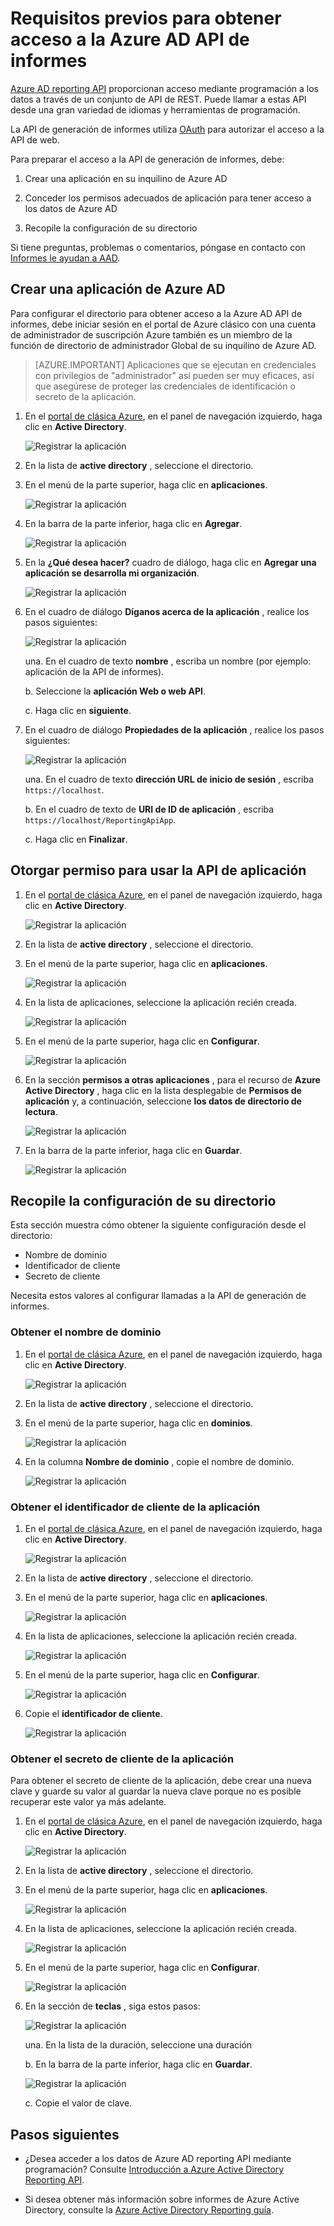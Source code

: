 <properties
    pageTitle="Requisitos previos para obtener acceso a la Azure AD API de informes. | Microsoft Azure"
    description="Obtenga más información sobre los requisitos previos para obtener acceso a la Azure AD API de informes"
    services="active-directory"
    documentationCenter=""
    authors="dhanyahk"
    manager="femila"
    editor=""/>

<tags
    ms.service="active-directory"
    ms.devlang="na"
    ms.topic="article"
    ms.tgt_pltfrm="na"
    ms.workload="identity"
    ms.date="09/25/2016"
    ms.author="dhanyahk;markvi"/>

# <a name="prerequisites-to-access-the-azure-ad-reporting-api"></a>Requisitos previos para obtener acceso a la Azure AD API de informes 

[Azure AD reporting API](https://msdn.microsoft.com/library/azure/ad/graph/howto/azure-ad-reports-and-events-preview) proporcionan acceso mediante programación a los datos a través de un conjunto de API de REST. Puede llamar a estas API desde una gran variedad de idiomas y herramientas de programación.

La API de generación de informes utiliza [OAuth](https://msdn.microsoft.com/library/azure/dn645545.aspx) para autorizar el acceso a la API de web. 

Para preparar el acceso a la API de generación de informes, debe:

1. Crear una aplicación en su inquilino de Azure AD 

2. Conceder los permisos adecuados de aplicación para tener acceso a los datos de Azure AD

3. Recopile la configuración de su directorio

Si tiene preguntas, problemas o comentarios, póngase en contacto con [Informes le ayudan a AAD](mailto:aadreportinghelp@microsoft.com).


## <a name="create-an-azure-ad-application"></a>Crear una aplicación de Azure AD

Para configurar el directorio para obtener acceso a la Azure AD API de informes, debe iniciar sesión en el portal de Azure clásico con una cuenta de administrador de suscripción Azure también es un miembro de la función de directorio de administrador Global de su inquilino de Azure AD.

> [AZURE.IMPORTANT] Aplicaciones que se ejecutan en credenciales con privilegios de "administrador" así pueden ser muy eficaces, así que asegúrese de proteger las credenciales de identificación o secreto de la aplicación.


1. En el [portal de clásica Azure](https://manage.windowsazure.com), en el panel de navegación izquierdo, haga clic en **Active Directory**.

    ![Registrar la aplicación](./media/active-directory-reporting-api-prerequisites/01.png) 

2. En la lista de **active directory** , seleccione el directorio.

3. En el menú de la parte superior, haga clic en **aplicaciones**.

    ![Registrar la aplicación](./media/active-directory-reporting-api-prerequisites/02.png) 

4. En la barra de la parte inferior, haga clic en **Agregar**.

    ![Registrar la aplicación](./media/active-directory-reporting-api-prerequisites/03.png) 

5. En la **¿Qué desea hacer?** cuadro de diálogo, haga clic en **Agregar una aplicación se desarrolla mi organización**. 

    ![Registrar la aplicación](./media/active-directory-reporting-api-prerequisites/04.png) 


6. En el cuadro de diálogo **Díganos acerca de la aplicación** , realice los pasos siguientes: 

    ![Registrar la aplicación](./media/active-directory-reporting-api-prerequisites/05.png) 

    una. En el cuadro de texto **nombre** , escriba un nombre (por ejemplo: aplicación de la API de informes).

    b. Seleccione la **aplicación Web o web API**.

    c. Haga clic en **siguiente**.


7. En el cuadro de diálogo **Propiedades de la aplicación** , realice los pasos siguientes: 

    ![Registrar la aplicación](./media/active-directory-reporting-api-prerequisites/06.png) 

    una. En el cuadro de texto **dirección URL de inicio de sesión** , escriba `https://localhost`.

    b. En el cuadro de texto de **URI de ID de aplicación** , escriba ```https://localhost/ReportingApiApp```.

    c. Haga clic en **Finalizar**.



## <a name="grant-your-application-permission-to-use-the-api"></a>Otorgar permiso para usar la API de aplicación

1. En el [portal de clásica Azure](https://manage.windowsazure.com/), en el panel de navegación izquierdo, haga clic en **Active Directory**.

    ![Registrar la aplicación](./media/active-directory-reporting-api-prerequisites/01.png) 

2. En la lista de **active directory** , seleccione el directorio.

3. En el menú de la parte superior, haga clic en **aplicaciones**.

    ![Registrar la aplicación](./media/active-directory-reporting-api-prerequisites/02.png)


3. En la lista de aplicaciones, seleccione la aplicación recién creada.

    ![Registrar la aplicación](./media/active-directory-reporting-api-prerequisites/07.png)

4. En el menú de la parte superior, haga clic en **Configurar**.

    ![Registrar la aplicación](./media/active-directory-reporting-api-prerequisites/08.png)


5. En la sección **permisos a otras aplicaciones** , para el recurso de **Azure Active Directory** , haga clic en la lista desplegable de **Permisos de aplicación** y, a continuación, seleccione **los datos de directorio de lectura**.

    ![Registrar la aplicación](./media/active-directory-reporting-api-prerequisites/09.png)


5. En la barra de la parte inferior, haga clic en **Guardar**.

    ![Registrar la aplicación](./media/active-directory-reporting-api-prerequisites/10.png)


## <a name="gather-configuration-settings-from-your-directory"></a>Recopile la configuración de su directorio

Esta sección muestra cómo obtener la siguiente configuración desde el directorio:

- Nombre de dominio
- Identificador de cliente
- Secreto de cliente

Necesita estos valores al configurar llamadas a la API de generación de informes. 


### <a name="get-your-domain-name"></a>Obtener el nombre de dominio

1. En el [portal de clásica Azure](https://manage.windowsazure.com), en el panel de navegación izquierdo, haga clic en **Active Directory**.

    ![Registrar la aplicación](./media/active-directory-reporting-api-prerequisites/01.png) 

2. En la lista de **active directory** , seleccione el directorio.

3. En el menú de la parte superior, haga clic en **dominios**.

    ![Registrar la aplicación](./media/active-directory-reporting-api-prerequisites/11.png) 

4. En la columna **Nombre de dominio** , copie el nombre de dominio.

    ![Registrar la aplicación](./media/active-directory-reporting-api-prerequisites/12.png) 


### <a name="get-the-applications-client-id"></a>Obtener el identificador de cliente de la aplicación

1. En el [portal de clásica Azure](https://manage.windowsazure.com), en el panel de navegación izquierdo, haga clic en **Active Directory**.

    ![Registrar la aplicación](./media/active-directory-reporting-api-prerequisites/01.png) 

2. En la lista de **active directory** , seleccione el directorio.

3. En el menú de la parte superior, haga clic en **aplicaciones**.

    ![Registrar la aplicación](./media/active-directory-reporting-api-prerequisites/02.png) 

4. En la lista de aplicaciones, seleccione la aplicación recién creada.

    ![Registrar la aplicación](./media/active-directory-reporting-api-prerequisites/07.png)

4. En el menú de la parte superior, haga clic en **Configurar**.

    ![Registrar la aplicación](./media/active-directory-reporting-api-prerequisites/08.png)

4. Copie el **identificador de cliente**.

    ![Registrar la aplicación](./media/active-directory-reporting-api-prerequisites/13.png)


### <a name="get-the-applications-client-secret"></a>Obtener el secreto de cliente de la aplicación

Para obtener el secreto de cliente de la aplicación, debe crear una nueva clave y guarde su valor al guardar la nueva clave porque no es posible recuperar este valor ya más adelante.

1. En el [portal de clásica Azure](https://manage.windowsazure.com), en el panel de navegación izquierdo, haga clic en **Active Directory**.

    ![Registrar la aplicación](./media/active-directory-reporting-api-prerequisites/01.png) 

2. En la lista de **active directory** , seleccione el directorio.

3. En el menú de la parte superior, haga clic en **aplicaciones**.

    ![Registrar la aplicación](./media/active-directory-reporting-api-prerequisites/02.png) 

4. En la lista de aplicaciones, seleccione la aplicación recién creada.

    ![Registrar la aplicación](./media/active-directory-reporting-api-prerequisites/07.png)

4. En el menú de la parte superior, haga clic en **Configurar**.

    ![Registrar la aplicación](./media/active-directory-reporting-api-prerequisites/08.png)

5. En la sección de **teclas** , siga estos pasos: 

    ![Registrar la aplicación](./media/active-directory-reporting-api-prerequisites/14.png)

    una. En la lista de la duración, seleccione una duración

    b. En la barra de la parte inferior, haga clic en **Guardar**.

    ![Registrar la aplicación](./media/active-directory-reporting-api-prerequisites/10.png)

    c. Copie el valor de clave.

## <a name="next-steps"></a>Pasos siguientes

- ¿Desea acceder a los datos de Azure AD reporting API mediante programación? Consulte [Introducción a Azure Active Directory Reporting API](active-directory-reporting-api-getting-started.md).

- Si desea obtener más información sobre informes de Azure Active Directory, consulte la [Azure Active Directory Reporting guía](active-directory-reporting-guide.md).  
